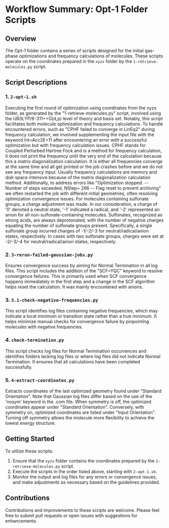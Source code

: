 # Workflow Summary: Opt-1 Folder Scripts

## Overview

The Opt-1 folder contains a series of scripts designed for the initial gas-phase optimizations and frequency calculations of molecules. These scripts operate on the coordinates prepared in the `xyzs` folder by the `1-retrieve-molecules.py` script.

## Script Descriptions

### 1. `2-opt-1.sh`

Executing the first round of optimization using coordinates from the xyzs folder, as generated by the "1-retrieve-molecules.py" script, involved using the UB3LYP/6-311++G(d,p) level of theory and basis set. Notably, this script facilitates both molecule optimization and frequency calculations. To handle encountered errors, such as "CPHF failed to converge in LinEq2" during frequency calculation, we involved supplementing the input file with the keyword Int=Acc2E=11 after encountering an error with a successful optimization but with frequency calculation issues. CPHF stands for Coupled Perturbed Hartree Fock and is a method for frequency calculation, it does not print the frequency until the very end of the calculation because this a matrix diagonalization calculation. It is either all frequencies converge at the same time and all get printed or the job crashes before and we do not see any frequency input. Usually frequency calculations are memory and disk space intensive because of the matrix diagonalization calculation method. Additionally, to address errors like "Optimization stopped. -- Number of steps exceeded, NStep= 266 -- Flag reset to prevent archiving" we often restarted the job with different initial geometries, often resolving optimization convergence issues. For molecules containing sulfonate groups, a charge adjustment was made. In our consideration, a charge of '0' denoted a neutral state, '-1' indicated a radical, and '-2' represented an anion for all non-sulfonate-containing molecules. Sulfonates, recognized as strong acids, are always deprotonated, with the number of negative charges equating the number of sulfonate groups present. Specifically, a single sulfonate group incurred charges of -1/-2/-3 for neutral/radical/anion states, respectively. In cases with two sulfonate groups, charges were set at -2/-3/-4 for neutral/radical/anion states, respectively. 

### 2. `3-rerun-failed-gaussian-jobs.py`

Ensures convergence success by aiming for Normal Termination in all log files. This script includes the addition of the "SCF=YQC" keyword to resolve convergence failures. This is primarily used when SCF convergence happens immediately in the first step and a change in the SCF algorithm helps reset the calculation. It was mainly encountered with anions.

### 3. `3.1-check-negative-frequencies.py`

This script identifies log files containing negative frequencies, which may indicate a local minimum or transition state rather than a true minimum. It helps minimize manual checks for convergence failure by pinpointing molecules with negative frequencies.

### 4. `check-termination.py`

This script checks log files for Normal Termination occurrences and identifies folders lacking log files or where log files did not indicate Normal Termination. It ensures that all calculations have been completed successfully.

### 5. `4-extract-coordinates.py`

Extracts coordinates of the last optimized geometry found under "Standard Orientation". Note that Gaussian log files differ based on the use of the 'nosym' keyword in the .com file. When symmetry is off, the optimized coordinates appear under "Standard Orientation". Conversely, with symmetry on, optimized coordinates are listed under "Input Orientation". Turning off symmetry allows the molecule more flexibility to achieve the lowest energy structure.

## Getting Started

To utilize these scripts:

1. Ensure that the `xyzs` folder contains the coordinates prepared by the `1-retrieve-molecules.py` script.
2. Execute the scripts in the order listed above, starting with `2-opt-1.sh`.
3. Monitor the output and log files for any errors or convergence issues, and make adjustments as necessary based on the guidelines provided.

## Contributions

Contributions and improvements to these scripts are welcome. Please feel free to submit pull requests or open issues with suggestions for enhancements.
